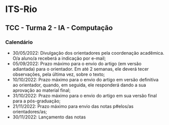 # ITS-Rio
## TCC - Turma 2 - IA - Computação
### Calendário

- 30/05/2022: Divulgação dos orientadores pela coordenação acadêmica. O/a aluno/a receberá a indicação por e-mail;
- 05/09/2022: Prazo máximo para o envio do artigo (em versão adiantada) para o orientador. Em até 2 semanas, ele deverá tecer observações, pela última vez, sobre o texto;
- 10/10/2022: Prazo máximo para o envio do artigo em versão definitiva ao orientador, quando, em seguida, ele responderá dando a sua aprovação ao material final;
- 31/10/2022: Prazo máximo para o envio do artigo em sua versão final para a pós-graduação;
- 21/11/2022: Prazo máximo para envio das notas p#elos/as orientadores/as;
- 30/11/2022: Lançamento das notas
